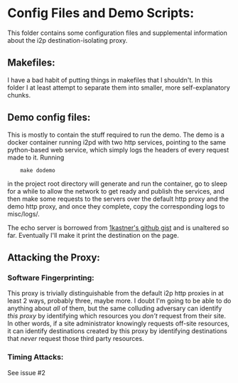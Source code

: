 Config Files and Demo Scripts:
==============================

This folder contains some configuration files and supplemental information about
the i2p destination-isolating proxy.

Makefiles:
----------

I have a bad habit of putting things in makefiles that I shouldn't. In this
folder I at least attempt to separate them into smaller, more self-explanatory
chunks.

Demo config files:
------------------

This is mostly to contain the stuff required to run the demo. The demo is a
docker container running i2pd with two http services, pointing to the same
python-based web service, which simply logs the headers of every request made
to it. Running

        make dodemo

in the project root directory will generate and run the container, go to sleep
for a while to allow the network to get ready and publish the services, and then
make some requests to the servers over the default http proxy and the demo http
proxy, and once they complete, copy the corresponding logs to misc/logs/.

The echo server is borrowed from [1kastner's github gist](https://gist.github.com/1kastner/e083f9e813c0464e6a2ec8910553e632)
and is unaltered so far. Eventually I'll make it print the destination on the
page.

Attacking the Proxy:
--------------------

### Software Fingerprinting:

This proxy is trivially distinguishable from the default i2p http proxies in at
least 2 ways, probably three, maybe more. I doubt I'm going to be able to do
anything about *all* of them, but the same colluding adversary can identify
*this proxy* by identifying which resources you *don't* request from their site.
In other words, if a site administrator knowingly requests off-site resources,
it can identify destinations created by this proxy by identifying destinations
that *never* request those third party resources.

### Timing Attacks:

See issue #2
